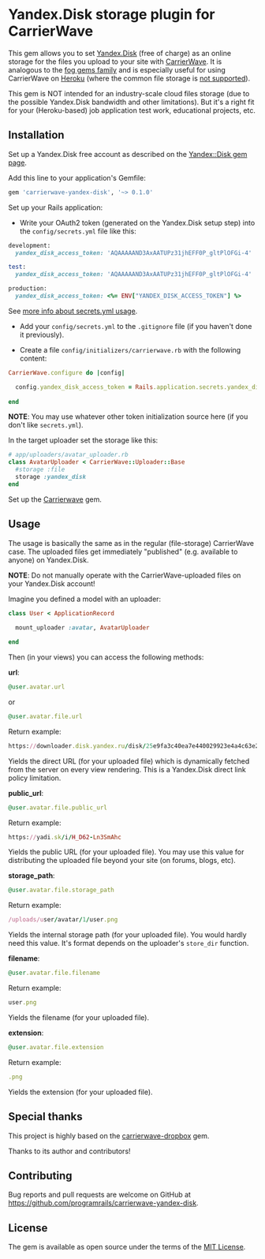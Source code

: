 # Yandex.Disk storage plugin for CarrierWave

This gem allows you to set [Yandex.Disk](https://en.wikipedia.org/wiki/Yandex_Disk) (free of charge) as an online storage for the files you upload to your site with [CarrierWave](https://github.com/carrierwaveuploader/carrierwave). It is analogous to the [fog gems family](https://github.com/fog) and is especially useful for using CarrierWave on [Heroku](https://en.wikipedia.org/wiki/Heroku) (where the common file storage is [not supported](https://github.com/carrierwaveuploader/carrierwave/wiki/How-to%3A-Make-Carrierwave-work-on-Heroku)).

This gem is NOT intended for an industry-scale cloud files storage (due to the possible Yandex.Disk bandwidth and other limitations). But it's a right fit for your (Heroku-based) job application test work, educational projects, etc.

## Installation

Set up a Yandex.Disk free account as described on the [Yandex::Disk gem page](https://github.com/anjlab/yandex-disk).

Add this line to your application's Gemfile:

```ruby
gem 'carrierwave-yandex-disk', '~> 0.1.0'
```

Set up your Rails application:

* Write your OAuth2 token (generated on the Yandex.Disk setup step) into the `config/secrets.yml` file like this:

```ruby
development:
  yandex_disk_access_token: 'AQAAAAAND3AxAATUPz31jhEFF0P_gltPlOFGi-4'

test:
  yandex_disk_access_token: 'AQAAAAAND3AxAATUPz31jhEFF0P_gltPlOFGi-4'

production:
  yandex_disk_access_token: <%= ENV["YANDEX_DISK_ACCESS_TOKEN"] %>
```

See [more info about secrets.yml usage](http://guides.rubyonrails.org/4_1_release_notes.html#config-secrets-yml).

* Add your `config/secrets.yml` to the `.gitignore` file (if you haven't done it previously).

* Create a file `config/initializers/carrierwave.rb` with the following content:

```ruby
CarrierWave.configure do |config|

  config.yandex_disk_access_token = Rails.application.secrets.yandex_disk_access_token
 
end
```

**NOTE**: You may use whatever other token initialization source here (if you don't like `secrets.yml`).

In the target uploader set the storage like this:

```ruby
# app/uploaders/avatar_uploader.rb
class AvatarUploader < CarrierWave::Uploader::Base
  #storage :file
  storage :yandex_disk
end
```

Set up the [Carrierwave](https://github.com/carrierwaveuploader/carrierwave) gem.

## Usage

The usage is basically the same as in the regular (file-storage) CarrierWave case. The uploaded files get immediately "published" (e.g. available to anyone) on Yandex.Disk.

**NOTE**: Do not manually operate with the CarrierWave-uploaded files on your Yandex.Disk account!

Imagine you defined a model with an uploader:

```ruby
class User < ApplicationRecord
	
  mount_uploader :avatar, AvatarUploader

end
```

Then (in your views) you can access the following methods:

**url**:

```ruby
@user.avatar.url
```

or

```ruby
@user.avatar.file.url
```

Return example:

```ruby
https://downloader.disk.yandex.ru/disk/25e9fa3c40ea7e440029923e4a4c63e2f01cb66be3cda8cd1a756b8d2f46000f/5a934e46/jP34-9cszbD04Qaxa28_KP9GIgRMt42Dc_8aZRK8u2QXMsbsCPO6xe254apPTxbNg5jWPBB01aCTbWcWJo_f4g%3D%3D?uid=0&filename=user.png&disposition=attachment&hash=aHZ5UF177vQMTgCaLYPLS/VKtUrFKs/wlXlPu%2B7jXUw%3D%3A&limit=0&content_type=image%2Fpng&fsize=21128&hid=662f9a494d1d41839c86afd9c1de6afc&media_type=image&tknv=v2
```

Yields the direct URL (for your uploaded file) which is dynamically fetched from the server on every view rendering. This is a Yandex.Disk direct link policy limitation.

**public_url**:

```ruby
@user.avatar.file.public_url
```

Return example:

```ruby
https://yadi.sk/i/H_D62-Ln3SmAhc
```

Yields the public URL (for your uploaded file). You may use this value for distributing the uploaded file beyond your site (on forums, blogs, etc).

**storage_path**:

```ruby
@user.avatar.file.storage_path
```

Return example:

```ruby
/uploads/user/avatar/1/user.png
```

Yields the internal storage path (for your uploaded file). You would hardly need this value. It's format depends on the uploader's `store_dir` function.

**filename**:

```ruby
@user.avatar.file.filename
```

Return example:

```ruby
user.png
```

Yields the filename (for your uploaded file).

**extension**:

```ruby
@user.avatar.file.extension
```

Return example:

```ruby
.png
```

Yields the extension (for your uploaded file).


## Special thanks

This project is highly based on the [carrierwave-dropbox](https://github.com/robin850/carrierwave-dropbox) gem.

Thanks to its author and contributors!

## Contributing

Bug reports and pull requests are welcome on GitHub at https://github.com/programrails/carrierwave-yandex-disk.

## License

The gem is available as open source under the terms of the [MIT License](https://opensource.org/licenses/MIT).
